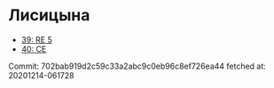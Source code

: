 # Лисицына
- [39: RE 5](39.md)
- [40: CE](40.md)

Commit: 702bab919d2c59c33a2abc9c0eb96c8ef726ea44
 fetched at: 20201214-061728

